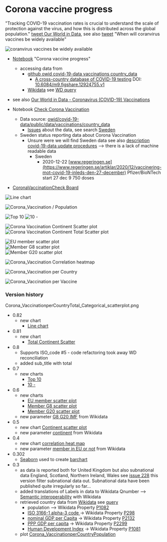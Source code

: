 # Corona vaccine progress
"Tracking COVID-19 vaccination rates is crucial to understand the scale of protection against the virus, and how this is distributed across the global population." [tweet Our World in Data](https://twitter.com/OurWorldInData/status/1339199049388478465?s=20), see also [tweet](https://twitter.com/verboom/status/1342942624609665024?s=20) "When will coranvirus vaccines be widely available"

![coranvirus vaccines be widely available](https://pbs.twimg.com/media/EqMWmOWXUAAkk_Q?format=jpg&name=small "coranvirus vaccines be widely available")         



* [Notebook](https://github.com/salgo60/CoronaVaccinationCheck/blob/main/Check%20Corona%20Vaccination.ipynb) "Corona vaccine progress"
  *  accessing data from 
     * [github owid covid-19-data vaccinations country_data](https://github.com/owid/covid-19-data/tree/master/public/data/vaccinations/country_data) 
       * [A cross-country database of COVID-19 testing](https://www.nature.com/articles/s41597-020-00688-8) DOI: [10.6084/m9.figshare.12924755.v1](https://doi.org/10.6084/m9.figshare.12924755.v1)
     * [Wikidata](https://www.youtube.com/watch?v=m_9_23jXPoE) see [WD query](https://w.wiki/sYZ)

* see also [Our World in Data - Coronavirus (COVID-19) Vaccinations](https://ourworldindata.org/covid-vaccinations)

* Notebook [Check Corona Vaccination](https://github.com/salgo60/CoronaVaccinationCheck/blob/main/Check%20Corona%20Vaccination.ipynb)
  * Data source: [owid/covid-19-data/public/data/vaccinations/country_data](https://github.com/owid/covid-19-data/tree/master/public/data/vaccinations/country_data)
    * [Issues](https://github.com/owid/covid-19-data/issues) about the data, see search [Sweden](https://github.com/owid/covid-19-data/issues?q=sweden) 
  * Sweden status reporting data about Corona Vaccination
    * Unsure were we will find Sweden data see also [description covid-19-data update procedures](https://github.com/owid/covid-19-data/pull/229#issuecomment-751218953) --> there is a lack of machine readable data
       * Sweden 
         * 2020-12-22 [www.regeringen.se](https://www.regeringen.se/artiklar/2020/12/vaccinering-mot-covid-19-inleds-den-27-december) Pfizer/BioNTech start 27 dec 9 750 doses 
* [CoronaVaccinationCheck Board](https://github.com/salgo60/CoronaVaccinationCheck/projects/1)                  

![Line chart](https://github.com/salgo60/CoronaVaccinationCheck/blob/main/images/Corona_Line.png?raw=true "Corona Vaccination Line chart")

![Corona_Vaccination / Population](https://github.com/salgo60/CoronaVaccinationCheck/blob/main/images/Corona_VaccinationperCountryPopulation_sns_2.png?raw=true "Corona Vaccination per population")         

![Top 10](https://github.com/salgo60/CoronaVaccinationCheck/blob/main/images/Corona_VaccinationperCountryPopulation_sns_1_10.png?raw=true)
![10 - ](https://github.com/salgo60/CoronaVaccinationCheck/blob/main/images/Corona_VaccinationperCountryPopulation_sns_10_.png?raw=true)


![Corona Vaccination Continent Scatter plot](https://github.com/salgo60/CoronaVaccinationCheck/blob/main/images/Corona_VaccinationperCountryPopulation_Categorical_scatterplot.png?raw=true "Corona Vaccination Continent Scatter plot")         
![Corona Vaccination Continent Total Scatter plot](https://github.com/salgo60/CoronaVaccinationCheck/blob/main/images/Corona_VaccinationperCountryTotal_Categorical_scatterplot.png?raw=true "Corona Vaccination Total Continent Scatter plot")         

![EU member scatter plot](https://github.com/salgo60/CoronaVaccinationCheck/blob/main/images/Corona_VaccinationperCountryPopulation_EUCategorical_scatterplot.png?raw=true "EU member scatter plot")         
![Member G8 scatter plot](https://github.com/salgo60/CoronaVaccinationCheck/blob/main/images/Corona_VaccinationperCountryPopulation_G8_Categorical_scatterplot.png?raw=true "G8 member scatter plot")         
![Member G20 scatter plot](https://github.com/salgo60/CoronaVaccinationCheck/blob/main/images/Corona_VaccinationperCountryPopulation_G20_Categorical_scatterplot.png?raw=true "G20 member scatter plot")         

![Corona_Vaccination Correlation heatmap](https://github.com/salgo60/CoronaVaccinationCheck/blob/main/images/Correlation_heatmap.png?raw=true "Corona Vaccination Correlation")         


![Corona_Vaccination per Country](https://github.com/salgo60/CoronaVaccinationCheck/blob/main/images/Corona_VaccinationperCountry.png?raw=true "Corona Vaccination per Country")         

![Corona_Vaccination per Vaccine](https://github.com/salgo60/CoronaVaccinationCheck/blob/main/images/Corona_VaccinationperVaccine.png?raw=true "Corona Vaccination per Vaccine")         

### Version history 
Corona_VaccinationperCountryTotal_Categorical_scatterplot.png
* 0.82
  * new chart
     * [Line chart](https://github.com/salgo60/CoronaVaccinationCheck/blob/main/images/Corona_Line.png?raw=true)
* 0.81
  * new chart
     * [Total Continent Scatter](https://github.com/salgo60/CoronaVaccinationCheck/blob/main/images/Corona_VaccinationperCountryTotal_Categorical_scatterplot.png?raw=true)    
* 0.8
  * Supports ISO_code #5 - code refactoring took away WD reconciliation
  * added sub_title with total
* 0.7
  * new charts 
     * [Top 10](https://github.com/salgo60/CoronaVaccinationCheck/blob/main/images/Corona_VaccinationperCountryPopulation_sns_1_10.png?raw=true)
     * [10 - ](https://github.com/salgo60/CoronaVaccinationCheck/blob/main/images/Corona_VaccinationperCountryPopulation_sns_10_.png?raw=true)
* 0.6
  * new charts 
     * [EU member scatter plot](https://raw.githubusercontent.com/salgo60/CoronaVaccinationCheck/main/images/Corona_VaccinationperCountryPopulation_EUCategorical_scatterplot.png "EU member scatter plot")          
     * [Member G8 scatter plot](https://raw.githubusercontent.com/salgo60/CoronaVaccinationCheck/main/images/Corona_VaccinationperCountryPopulation_G8_Categorical_scatterplot.png "G8 member scatter plot")          
     * [Member G20 scatter plot](https://raw.githubusercontent.com/salgo60/CoronaVaccinationCheck/main/images/Corona_VaccinationperCountryPopulation_G20_Categorical_scatterplot.png "G20 member scatter plot")          
  * new parameter [G8 G20 IMF](https://w.wiki/sFn) from Wikidata
* 0.5
  * new chart [Continent scatter plot](https://raw.githubusercontent.com/salgo60/CoronaVaccinationCheck/main/images/Corona_VaccinationperCountryPopulation_Categorical_scatterplot.png "Corona Vaccination Correlation")          
  * new parameter [continent](https://w.wiki/sBb) from Wikidata
* 0.4
  * new chart [correlation heat map](https://github.com/salgo60/CoronaVaccinationCheck/blob/main/images/Correlation_heatmap.png?raw=true "Corona Vaccination Correlation")          
  * new parameter [member in EU or not](https://w.wiki/s8F) from Wikidata
* 0.302
  * [Seaborn](https://seaborn.pydata.org/) used to create [barchart](https://github.com/salgo60/CoronaVaccinationCheck/blob/main/images/Corona_VaccinationperCountryPopulation_sns_2.png?raw=true)
* 0.3
  * as data is reported both for United Kingdom but also subnational data England, Scotland, Northern Ireland, Wales see [issue 228](https://github.com/owid/covid-19-data/issues/228) this version filter subnational data out. Subnational data have been published quite irregularly so far...
  * added translations of Labels in data to Wikidata Qnumber --> [Semantic interoperability](https://en.wikipedia.org/wiki/Semantic_interoperability#:~:text=Semantic%20interoperability%20is%20the%20ability,data%20federation%20between%20information%20systems.) with Wikidata
  * retrieved country data from [Wikidata](https://www.youtube.com/watch?v=m_9_23jXPoE) see  [query](https://w.wiki/r$X)
     * population --> Wikidata Property [P1082](https://www.wikidata.org/wiki/Property:P1082) 
     * [ISO 3166-1 alpha-3 code ](https://en.wikipedia.org/wiki/ISO_3166-1) -> Wikidata Property [P298](https://www.wikidata.org/wiki/Property_talk:P298) 
     * [nominal GDP per Capita](https://en.wikipedia.org/wiki/List_of_countries_by_GDP_(nominal)_per_capita) -> Wikidata Property  [P2132](https://www.wikidata.org/wiki/Property_talk:P2132) 
     * [PPP GDP per capita](https://en.wikipedia.org/wiki/List_of_countries_by_GDP_(PPP)_per_capita)  -> Wikidata Property [P2299](https://www.wikidata.org/wiki/Property_talk:P2299)
     * [Human Development Index](http://hdr.undp.org/en/content/human-development-index-hdi) -> Wikidata Property [P1081](https://www.wikidata.org/wiki/Property_talk:P1081) 
  * plot [Corona_VaccinationperCountryPopulation](https://github.com/salgo60/CoronaVaccinationCheck/blob/main/images/Corona_VaccinationperCountryPopulation.png?raw=true)
